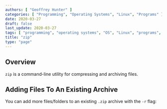 ```yaml
---
authors: [ "Geoffrey Hunter" ]
categories: [ "Programming", "Operating Systems", "Linux", "Programs" ]
date: 2020-03-27
draft: false
last_update: 2020-03-27
tags: [ "programming", "operating systems", "OS", "Linux", "programs", "zip" ]
title: "zip"
type: "page"
---
```


## Overview

`zip` is a command-line utility for compressing and archiving files.

## Adding Files To An Existing Archive

You can add more files/folders to an existing `.zip` archive with the `-r` flag:

```bash

```